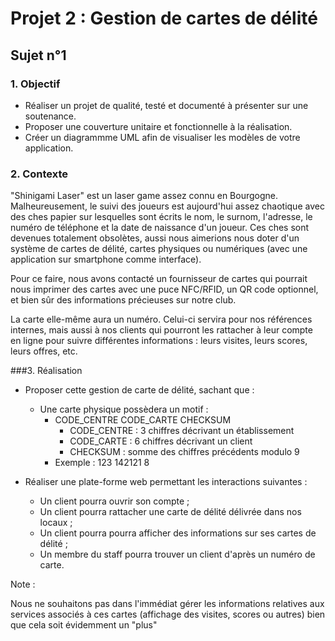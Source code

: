# Projet 2 : Gestion de cartes de délité

## Sujet n°1

### 1. Objectif

- Réaliser un projet de qualité, testé et documenté à présenter sur une soutenance. 
- Proposer une couverture unitaire et fonctionnelle à la réalisation. 
- Créer un diagrammme UML afin de visualiser les modèles de votre application.

### 2. Contexte

"Shinigami Laser" est un laser game assez connu en Bourgogne. Malheureusement, le suivi des joueurs est aujourd'hui assez chaotique avec des ches papier sur lesquelles sont écrits le nom, le surnom, l'adresse, le numéro de téléphone et la date de naissance d'un joueur. Ces ches sont devenues totalement obsolètes, aussi nous aimerions nous doter d'un système de cartes de délité, cartes physiques ou numériques (avec une application sur smartphone comme interface).

Pour ce faire, nous avons contacté un fournisseur de cartes qui pourrait nous imprimer des cartes avec une puce NFC/RFID, un QR code optionnel, et bien sûr des informations précieuses sur notre club.

La carte elle-même aura un numéro. Celui-ci servira pour nos références internes, mais aussi à nos clients qui pourront les rattacher à leur compte en ligne pour suivre différentes informations : leurs visites, leurs scores, leurs offres, etc.

###3. Réalisation

- Proposer cette gestion de carte de délité, sachant que :
    - Une carte physique possèdera un motif : 
        - CODE_CENTRE CODE_CARTE CHECKSUM 
            - CODE_CENTRE : 3 chiffres décrivant un établissement 
            - CODE_CARTE : 6 chiffres décrivant un client 
            - CHECKSUM : somme des chiffres précédents modulo 9 
        - Exemple : 123 142121 8 
        
- Réaliser une plate-forme web permettant les interactions suivantes : 
    - Un client pourra ouvrir son compte ; 
    - Un client pourra rattacher une carte de délité délivrée dans nos locaux ; 
    - Un client pourra pourra afficher des informations sur ses cartes de délité ; 
    - Un membre du staff pourra trouver un client d'après un numéro de carte.
        
Note :

Nous ne souhaitons pas dans l'immédiat gérer les informations relatives aux services associés à ces cartes (affichage des visites, scores ou autres) bien que cela soit évidemment un "plus" 